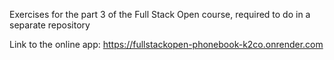 Exercises for the part 3 of the Full Stack Open course, required to do in a separate repository

Link to the online app: https://fullstackopen-phonebook-k2co.onrender.com
